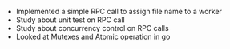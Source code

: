 - Implemented a simple RPC call to assign file name to a worker
- Study about unit test on RPC call
- Study about concurrency control on RPC calls
- Looked at Mutexes and Atomic operation in go